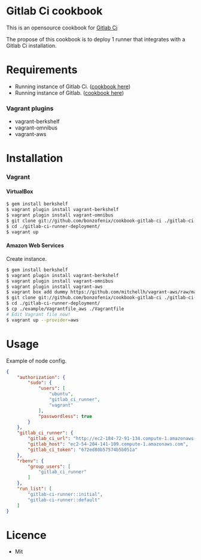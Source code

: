 Gitlab Ci cookbook
=========================

This is an opensource cookbook for [Gitlab Ci](https://github.com/gitlabhq/gitlab-ci-runner)

The propose of this cookbook is to deploy 1 runner that integrates with a Gitlab Ci installation.

Requirements
============

- Running instance of Gitlab Ci. ([cookbook here](https://github.com/bonzofenix/cookbook-gitlab-ci))
- Running instance of Gitlab. ([cookbook here](https://github.com/ogom/cookbook-gitlab)) 


### Vagrant plugins

- vagrant-berkshelf
- vagrant-omnibus
- vagrant-aws

Installation
============

### Vagrant

#### VirtualBox

```bash
$ gem install berkshelf
$ vagrant plugin install vagrant-berkshelf
$ vagrant plugin install vagrant-omnibus
$ git clone git://github.com/bonzofenix/cookbook-gitlab-ci ./gitlab-ci-runner-deployment
$ cd ./gitlab-ci-runner-deployment/
$ vagrant up
```

#### Amazon Web Services

Create instance.

```bash
$ gem install berkshelf
$ vagrant plugin install vagrant-berkshelf
$ vagrant plugin install vagrant-omnibus
$ vagrant plugin install vagrant-aws
$ vagrant box add dummy https://github.com/mitchellh/vagrant-aws/raw/master/dummy.box
$ git clone git://github.com/bonzofenix/cookbook-gitlab-ci ./gitlab-ci-runner-deployment
$ cd ./gitlab-ci-runner-deployment/
$ cp ./example/Vagrantfile_aws ./Vagrantfile
# Edit Vagrant file now!
$ vagrant up --provider=aws
```

Usage
=====

Example of node config.

```json
{
    "authorization": {
        "sudo": {
            "users": [
                "ubuntu",
                "gitlab_ci_runner",
                "vagrant"
            ],
            "passwordless": true
        }
    },
    "gitlab_ci_runner": {
        "gitlab_ci_url": "http://ec2-184-72-91-134.compute-1.amazonaws.com:9292",
        "gitlab_host": "ec2-54-204-141-109.compute-1.amazonaws.com",
        "gitlab_ci_token": "672ed80b57574b5b051a"
    },
    "rbenv": {
        "group_users": [
            "gitlab_ci_runner"
        ]
    },
    "run_list": [
        "gitlab-ci-runner::initial",
        "gitlab-ci-runner::default"
    ]
}
```


Licence
=======

- Mit
